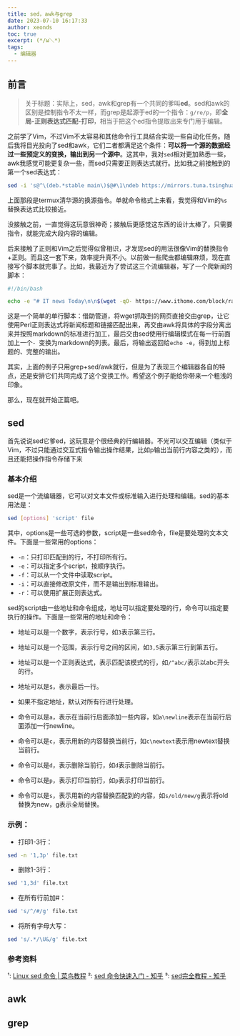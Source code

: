 ```yaml
---
title: sed，awk与grep
date: 2023-07-10 16:17:33
author: xeonds
toc: true
excerpt: (*/ω＼*)
tags:
  - 编辑器
---
```


## 前言

>关于标题：实际上，sed，awk和grep有一个共同的爹叫**ed**。sed和awk的区别是控制指令不太一样，而grep是起源于ed的一个指令：`g/re/p`，即**全局-正则表达式匹配-打印**，相当于把这个ed指令提取出来专门用于编辑。

之前学了Vim，不过Vim不太容易和其他命令行工具结合实现一些自动化任务。随后我将目光投向了sed和awk，它们二者都满足这个条件：**可以将一个源的数据经过一些预定义的变换，输出到另一个源中**。这其中，我对`sed`相对更加熟悉一些，awk我感觉可能更复杂一些，而sed只需要正则表达式就行。比如我之前接触到的第一个sed表达式：

```bash
sed -i 's@^\(deb.*stable main\)$@#\1\ndeb https://mirrors.tuna.tsinghua.edu.cn/termux/apt/termux-main stable main@' $PREFIX/etc/apt/sources.list
```

上面那段是termux清华源的换源指令。单就命令格式上来看，我觉得和Vim的`%s`替换表达式比较接近。

没接触之前，一直觉得这玩意很神奇；接触后更感觉这东西的设计太棒了，只需要指令，就能完成大段内容的编辑。

后来接触了正则和Vim之后觉得似曾相识，才发现sed的用法很像Vim的替换指令+正则。而且这一套下来，效率提升真不小。以前做一些爬虫都编辑麻烦，现在直接写个脚本就完事了。比如，我最近为了尝试这三个流编辑器，写了一个爬新闻的脚本：

```bash
#!/bin/bash

echo -e "# IT news Today\n\n$(wget -qO- https://www.ithome.com/block/rank.html | grep -oP '<li>\s*<a\K[^>]+' | awk -F '"' '{print "["$2"]("$6")"}' | sed 's/^/- /g')"
```

这是一个简单的单行脚本：借助管道，将wget抓取到的网页直接交由grep，让它使用Perl正则表达式将新闻标题和链接匹配出来，再交由awk将具体的字段分离出来并按照markdown的标准进行加工，最后交由sed使用行编辑模式在每一行前面加上一个`- `变换为markdown的列表。最后，将输出返回给`echo -e`，得到加上标题的、完整的输出。

其实，上面的例子只用grep+sed/awk就行，但是为了表现三个编辑器各自的特点，还是安排它们共同完成了这个变换工作。希望这个例子能给你带来一个粗浅的印象。

那么，现在就开始正篇吧。

## sed

首先说说sed它爹ed，这玩意是个很经典的行编辑器。不光可以交互编辑（类似于Vim，不过只能通过交互式指令输出操作结果，比如p输出当前行内容之类的），而且还能把操作指令存储下来

### 基本介绍

sed是一个流编辑器，它可以对文本文件或标准输入进行处理和编辑。sed的基本用法是：

```bash
sed [options] 'script' file
```

其中，options是一些可选的参数，script是一些sed命令，file是要处理的文本文件。下面是一些常用的options：

- `-n`：只打印匹配到的行，不打印所有行。
- `-e`：可以指定多个script，按顺序执行。
- `-f`：可以从一个文件中读取script。
- `-i`：可以直接修改原文件，而不是输出到标准输出。
- `-r`：可以使用扩展正则表达式。

sed的script由一些地址和命令组成，地址可以指定要处理的行，命令可以指定要执行的操作。下面是一些常用的地址和命令：

- 地址可以是一个数字，表示行号，如`3`表示第三行。
- 地址可以是一个范围，表示行号之间的区间，如`3,5`表示第三行到第五行。
- 地址可以是一个正则表达式，表示匹配该模式的行，如`/^abc/`表示以abc开头的行。
- 地址可以是`$`，表示最后一行。
- 如果不指定地址，默认对所有行进行处理。

- 命令可以是`a`，表示在当前行后面添加一些内容，如`a\newline`表示在当前行后面添加一行newline。
- 命令可以是`c`，表示用新的内容替换当前行，如`c\newtext`表示用newtext替换当前行。
- 命令可以是`d`，表示删除当前行，如`d`表示删除当前行。
- 命令可以是`p`，表示打印当前行，如`p`表示打印当前行。
- 命令可以是`s`，表示用新的内容替换匹配到的内容，如`s/old/new/g`表示将old替换为new，g表示全局替换。

### 示例：

- 打印1-3行：

```bash
sed -n '1,3p' file.txt
```

- 删除1-3行：

```bash
sed '1,3d' file.txt
```

- 在所有行前加#：

```bash
sed 's/^/#/g' file.txt
```

- 将所有字母大写：

```bash
sed 's/.*/\U&/g' file.txt
```

### 参考资料

¹: [Linux sed 命令 | 菜鸟教程](https://www.runoob.com/linux/linux-comm-sed.html)
²: [sed 命令快速入门 - 知乎](https://zhuanlan.zhihu.com/p/181734158)
³: [sed完全教程 - 知乎](https://zhuanlan.zhihu.com/p/145661854)

## awk

## grep